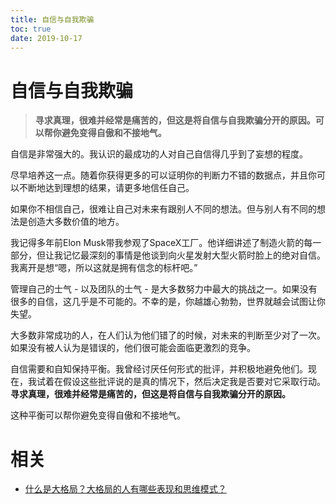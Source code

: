 ```yaml
---
title: 自信与自我欺骗
toc: true
date: 2019-10-17
---
```

# 自信与自我欺骗


> **寻求真理，很难并经常是痛苦的，但这是将自信与自我欺骗分开的原因。可以帮你避免变得自傲和不接地气。**

自信是非常强大的。我认识的最成功的人对自己自信得几乎到了妄想的程度。

尽早培养这一点。随着你获得更多的可以证明你的判断力不错的数据点，并且你可以不断地达到理想的结果，请更多地信任自己。

如果你不相信自己，很难让自己对未来有跟别人不同的想法。但与别人有不同的想法是创造大多数价值的地方。

我记得多年前Elon Musk带我参观了SpaceX工厂。他详细讲述了制造火箭的每一部分，但让我记忆最深刻的事情是他谈到向火星发射大型火箭时脸上的绝对自信。我离开是想“嗯，所以这就是拥有信念的标杆吧。”

管理自己的士气 - 以及团队的士气 - 是大多数努力中最大的挑战之一。如果没有很多的自信，这几乎是不可能的。不幸的是，你越雄心勃勃，世界就越会试图让你失望。

大多数非常成功的人，在人们认为他们错了的时候，对未来的判断至少对了一次。如果没有被人认为是错误的，他们很可能会面临更激烈的竞争。

自信需要和自知保持平衡。我曾经讨厌任何形式的批评，并积极地避免他们。现在，我试着在假设这些批评说的是真的情况下，然后决定我是否要对它采取行动。**寻求真理，很难并经常是痛苦的，但这是将自信与自我欺骗分开的原因。**

这种平衡可以帮你避免变得自傲和不接地气。


# 相关

- [什么是大格局？大格局的人有哪些表现和思维模式？](https://www.zhihu.com/question/288688040/answer/681148135?hb_wx_block=0&utm_source=ZHShareTargetIDMore&utm_medium=social&utm_oi=56829493116928)
